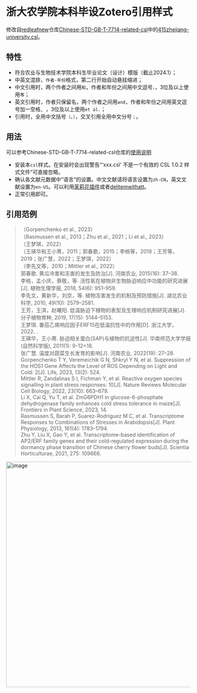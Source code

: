 # 浙大农学院本科毕设Zotero引用样式

修改自[redleafnew](https://github.com/redleafnew)仓库[Chinese-STD-GB-T-7714-related-csl](https://github.com/redleafnew/Chinese-STD-GB-T-7714-related-csl)中的[415zhejiang-university.csl](https://github.com/redleafnew/Chinese-STD-GB-T-7714-related-csl/blob/main/415zhejiang-university.csl)。

## 特性

* 符合农业与生物技术学院本科生毕业论文（设计）模版（截止2024.1）；
* 中英文混排，`作者-年份`格式，第二行开始自动悬挂缩进；
* 中文引用时，两个作者之间用`和`，作者和年份之间用中文逗号`，`，3位及以上使用`等`；
* 英文引用时，作者只保留名，两个作者之间用`and`，作者和年份之间用英文逗号加一空格`, `，3位及以上使用`et al.`；
* 引用时，全用中文括号`（`、`）`，交叉引用全用中文分号`；`。

## 用法
可以参考Chinese-STD-GB-T-7714-related-csl仓库的[使用说明](https://github.com/redleafnew/Chinese-STD-GB-T-7714-related-csl#%E5%A6%82%E4%BD%95%E4%BD%BF%E7%94%A8)

* 安装本`csl`样式。在安装时会出现警告“‘xxx.csl’ 不是一个有效的 CSL 1.0.2 样式文件“可直接忽略。
* 确认各文献元数据中”语言“的设置。中文文献请将语言设置为`zh-CN`，英文文献设置为`en-US`。可以利用[茉莉花插件](https://github.com/l0o0/jasminum/releases)或者[delitemwithatt](https://github.com/redleafnew/delitemwithatt)。
* 正常引用即可。

## 引用范例
> （Gorpenchenko et al., 2023）</br>
  （Rasmussen et al., 2013；Zhu et al., 2021；Li et al., 2023）</br>
  （王梦琪，2022）</br>
  （王瑛华和王小菁，2011；郭春歌，2015；李格等，2018；王芳等，2019；张广慧，2022；王梦琪，2022）</br>
  （李先文等，2010；Mittler et al., 2022）</br>
  郭春歌. 黄瓜冷害和冻害的发生及防治[J]. 河南农业, 2015(16): 37–38. </br>
  李格，孟小庆，蔡敬，等. 活性氧在植物非生物胁迫响应中功能的研究进展[J]. 植物生理学报, 2018, 54(6): 951–959. </br>
  李先文，黄新华，刘京，等. 植物冻害发生的机制及预防措施[J]. 湖北农业科学, 2010, 49(10): 2579–2581. </br>
  王芳，王淇，赵曦阳. 低温胁迫下植物的表型及生理响应机制研究进展[J]. 分子植物育种, 2019, 17(15): 5144–5153. </br>
  王梦琪. 番茄乙烯响应因子ERF15在低温抗性中的作用[D]. 浙江大学，2022. . </br>
  王瑛华，王小菁. 胁迫相关蛋白(SAP)与植物的抗逆性[J]. 华南师范大学学报(自然科学版), 2011(1): 9-12+18. </br>
  张广慧. 温度对蔬菜生长发育的影响[J]. 河南农业, 2022(19): 27–28. </br>
  Gorpenchenko T Y, Veremeichik G N, Shkryl Y N, et al. Suppression of the HOS1 Gene Affects the Level of ROS Depending on Light and Cold: 2[J]. Life, 2023, 13(2): 524. </br>
  Mittler R, Zandalinas S I, Fichman Y, et al. Reactive oxygen species signalling in plant stress responses: 10[J]. Nature Reviews Molecular Cell Biology, 2022, 23(10): 663–679. </br>
  Li X, Cai Q, Yu T, et al. ZmG6PDH1 in glucose-6-phosphate dehydrogenase family enhances cold stress tolerance in maize[J]. Frontiers in Plant Science, 2023, 14. </br>
  Rasmussen S, Barah P, Suarez-Rodriguez M C, et al. Transcriptome Responses to Combinations of Stresses in Arabidopsis[J]. Plant Physiology, 2013, 161(4): 1783–1794. </br>
  Zhu Y, Liu X, Gao Y, et al. Transcriptome-based identification of AP2/ERF family genes and their cold-regulated expression during the dormancy phase transition of Chinese cherry flower buds[J]. Scientia Horticulturae, 2021, 275: 109666. 

<img width="614" alt="image" src="https://github.com/ZhenHuangLab/ZJU-CAB-thesis-zotero-csl/assets/72512698/783e9504-a91d-45a2-9a80-b1ee6ea642cc">

